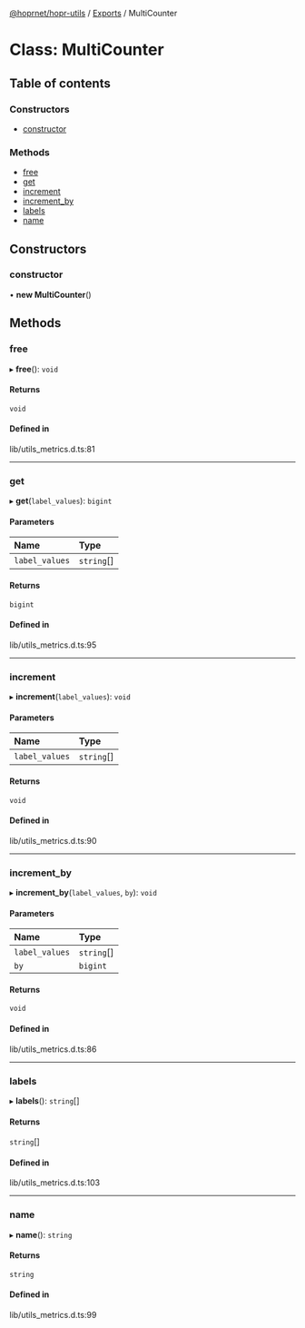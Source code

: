 [@hoprnet/hopr-utils](../README.md) / [Exports](../modules.md) / MultiCounter

# Class: MultiCounter

## Table of contents

### Constructors

- [constructor](MultiCounter.md#constructor)

### Methods

- [free](MultiCounter.md#free)
- [get](MultiCounter.md#get)
- [increment](MultiCounter.md#increment)
- [increment\_by](MultiCounter.md#increment_by)
- [labels](MultiCounter.md#labels)
- [name](MultiCounter.md#name)

## Constructors

### constructor

• **new MultiCounter**()

## Methods

### free

▸ **free**(): `void`

#### Returns

`void`

#### Defined in

lib/utils_metrics.d.ts:81

___

### get

▸ **get**(`label_values`): `bigint`

#### Parameters

| Name | Type |
| :------ | :------ |
| `label_values` | `string`[] |

#### Returns

`bigint`

#### Defined in

lib/utils_metrics.d.ts:95

___

### increment

▸ **increment**(`label_values`): `void`

#### Parameters

| Name | Type |
| :------ | :------ |
| `label_values` | `string`[] |

#### Returns

`void`

#### Defined in

lib/utils_metrics.d.ts:90

___

### increment\_by

▸ **increment_by**(`label_values`, `by`): `void`

#### Parameters

| Name | Type |
| :------ | :------ |
| `label_values` | `string`[] |
| `by` | `bigint` |

#### Returns

`void`

#### Defined in

lib/utils_metrics.d.ts:86

___

### labels

▸ **labels**(): `string`[]

#### Returns

`string`[]

#### Defined in

lib/utils_metrics.d.ts:103

___

### name

▸ **name**(): `string`

#### Returns

`string`

#### Defined in

lib/utils_metrics.d.ts:99
